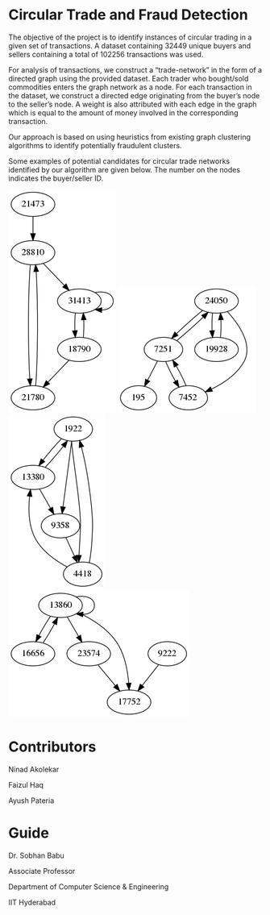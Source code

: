 # Circular Trade and Fraud Detection

The objective of the project is to identify instances of circular trading in a given set of
transactions. A dataset containing 32449 unique buyers and sellers containing a total of 102256
transactions was used.

For analysis of transactions, we construct a “trade-network” in the form of a directed graph using
the provided dataset. Each trader who bought/sold commodities enters the graph network as a
node. For each transaction in the dataset, we construct a directed edge originating from the
buyer’s node to the seller’s node. A weight is also attributed with each edge in the graph which
is equal to the amount of money involved in the corresponding transaction.

Our approach is based on using heuristics from existing graph clustering algorithms to identify potentially fraudulent clusters.

Some examples of potential candidates for circular trade networks identified by our algorithm are given below. The number on the nodes indicates the buyer/seller ID.

![](https://raw.githubusercontent.com/ninadakolekar/fraud-detection/master/example_img1.png)
![](https://raw.githubusercontent.com/ninadakolekar/fraud-detection/master/example_img2.png)
![](https://raw.githubusercontent.com/ninadakolekar/fraud-detection/master/example_img3.png)
![](https://raw.githubusercontent.com/ninadakolekar/fraud-detection/master/example_img4.png)

# Contributors
Ninad Akolekar

Faizul Haq

Ayush Pateria

# Guide
Dr. Sobhan Babu

Associate Professor

Department of Computer Science & Engineering

IIT Hyderabad

